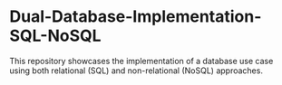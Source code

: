 # Dual-Database-Implementation-SQL-NoSQL
This repository showcases the implementation of a database use case using both relational (SQL) and non-relational (NoSQL) approaches. 
